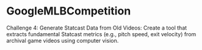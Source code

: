 # GoogleMLBCompetition
Challenge 4: Generate Statcast Data from Old Videos: Create a tool that extracts fundamental Statcast metrics (e.g., pitch speed, exit velocity) from archival game videos using computer vision. 
